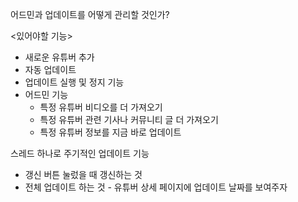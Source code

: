 어드민과 업데이트를 어떻게 관리할 것인가?

<있어야할 기능>

- 새로운 유튜버 추가
- 자동 업데이트
- 업데이트 실행 및 정지 기능
- 어드민 기능
  - 특정 유튜버 비디오를 더 가져오기
  - 특정 유튜버 관련 기사나 커뮤니티 글 더 가져오기
  - 특정 유튜버 정보를 지금 바로 업데이트



스레드 하나로 주기적인 업데이트 기능

- 갱신 버튼 눌렀을 때 갱신하는 것
- 전체 업데이트 하는 것 - 유튜버 상세 페이지에 업데이트 날짜를 보여주자
